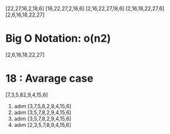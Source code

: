 [22,27,16,2,18,6]
[16,22,27,2,18,6]
[2,16,22,27,18,6]
[2,16,18,22,27,6]
[2,6,16,18,22,27]

# Big O Notation: o(n2)

[2,6,16,18,22,27]
# 18 : Avarage case

[7,3,5,82,9,4,15,6]
1. adım [3,7,5,8,2,9,4,15,6]
2. adım [3,5,7,8,2,9,4,15,6]
3. adım [3,5,7,8,2,9,4,15,6]
4. adım [2,3,5,7,8,9,4,15,6]